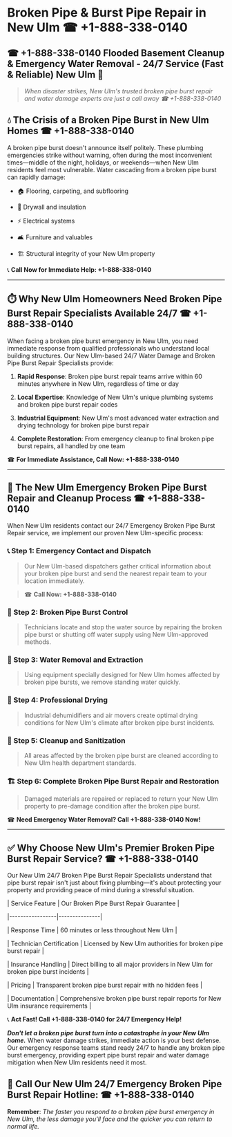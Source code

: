 # Broken Pipe & Burst Pipe Repair in New Ulm ☎ +1-888-338-0140  
## ☎ +1-888-338-0140 Flooded Basement Cleanup & Emergency Water Removal - 24/7 Service (Fast & Reliable) New Ulm 🚨  

> *When disaster strikes, New Ulm's trusted broken pipe burst repair and water damage experts are just a call away ☎ +1-888-338-0140*  

## 💧 The Crisis of a Broken Pipe Burst in New Ulm Homes ☎ +1-888-338-0140  

A broken pipe burst doesn't announce itself politely. These plumbing emergencies strike without warning, often during the most inconvenient times—middle of the night, holidays, or weekends—when New Ulm residents feel most vulnerable. Water cascading from a broken pipe burst can rapidly damage:  

* 🏠 Flooring, carpeting, and subflooring  
* 🧱 Drywall and insulation  
* ⚡ Electrical systems  
* 🛋️ Furniture and valuables  
* 🏗️ Structural integrity of your New Ulm property  

📞 **Call Now for Immediate Help: +1-888-338-0140**  

---  

## ⏱️ Why New Ulm Homeowners Need Broken Pipe Burst Repair Specialists Available 24/7 ☎ +1-888-338-0140  

When facing a broken pipe burst emergency in New Ulm, you need immediate response from qualified professionals who understand local building structures. Our New Ulm-based 24/7 Water Damage and Broken Pipe Burst Repair Specialists provide:  

1. **Rapid Response**: Broken pipe burst repair teams arrive within 60 minutes anywhere in New Ulm, regardless of time or day  
2. **Local Expertise**: Knowledge of New Ulm's unique plumbing systems and broken pipe burst repair codes  
3. **Industrial Equipment**: New Ulm's most advanced water extraction and drying technology for broken pipe burst repair  
4. **Complete Restoration**: From emergency cleanup to final broken pipe burst repairs, all handled by one team  

☎ **For Immediate Assistance, Call Now: +1-888-338-0140**  

---  

## 🔧 The New Ulm Emergency Broken Pipe Burst Repair and Cleanup Process ☎ +1-888-338-0140  

When New Ulm residents contact our 24/7 Emergency Broken Pipe Burst Repair service, we implement our proven New Ulm-specific process:  

### 📞 Step 1: Emergency Contact and Dispatch  
> Our New Ulm-based dispatchers gather critical information about your broken pipe burst and send the nearest repair team to your location immediately.  
> ☎ **Call Now: +1-888-338-0140**  

### 🚿 Step 2: Broken Pipe Burst Control  
> Technicians locate and stop the water source by repairing the broken pipe burst or shutting off water supply using New Ulm-approved methods.  

### 🌊 Step 3: Water Removal and Extraction  
> Using equipment specially designed for New Ulm homes affected by broken pipe bursts, we remove standing water quickly.  

### 💨 Step 4: Professional Drying  
> Industrial dehumidifiers and air movers create optimal drying conditions for New Ulm's climate after broken pipe burst incidents.  

### 🧼 Step 5: Cleanup and Sanitization  
> All areas affected by the broken pipe burst are cleaned according to New Ulm health department standards.  

### 🏗️ Step 6: Complete Broken Pipe Burst Repair and Restoration  
> Damaged materials are repaired or replaced to return your New Ulm property to pre-damage condition after the broken pipe burst.  

☎ **Need Emergency Water Removal? Call +1-888-338-0140 Now!**  

---  

## ✅ Why Choose New Ulm's Premier Broken Pipe Burst Repair Service? ☎ +1-888-338-0140  

Our New Ulm 24/7 Broken Pipe Burst Repair Specialists understand that pipe burst repair isn't just about fixing plumbing—it's about protecting your property and providing peace of mind during a stressful situation.  

| Service Feature | Our Broken Pipe Burst Repair Guarantee |  
|-----------------|---------------|  
| Response Time | 60 minutes or less throughout New Ulm |  
| Technician Certification | Licensed by New Ulm authorities for broken pipe burst repair |  
| Insurance Handling | Direct billing to all major providers in New Ulm for broken pipe burst incidents |  
| Pricing | Transparent broken pipe burst repair with no hidden fees |  
| Documentation | Comprehensive broken pipe burst repair reports for New Ulm insurance requirements |  

📞 **Act Fast! Call +1-888-338-0140 for 24/7 Emergency Help!**  

***Don't let a broken pipe burst turn into a catastrophe in your New Ulm home.*** When water damage strikes, immediate action is your best defense. Our emergency response teams stand ready 24/7 to handle any broken pipe burst emergency, providing expert pipe burst repair and water damage mitigation when New Ulm residents need it most.  

## 📱 Call Our New Ulm 24/7 Emergency Broken Pipe Burst Repair Hotline: ☎ +1-888-338-0140  

**Remember**: *The faster you respond to a broken pipe burst emergency in New Ulm, the less damage you'll face and the quicker you can return to normal life.*